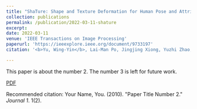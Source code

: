 ```yaml
---
title: "ShaTure: Shape and Texture Deformation for Human Pose and Attribute Transfer"
collection: publications
permalink: /publication/2022-03-11-shature
excerpt: 
date: 2022-03-11
venue: 'IEEE Transactions on Image Processing'
paperurl: 'https://ieeexplore.ieee.org/document/9733197'
citation: '<b>Yu, Wing-Yin</b>, Lai-Man Po, Jingjing Xiong, Yuzhi Zhao, and Pengfei Xian. "ShaTure: Shape and Texture Deformation for Human Pose and Attribute Transfer." <i>IEEE Transactions on Image Processing</i> 2022'

---
```

This paper is about the number 2. The number 3 is left for future work.

[PDF](http://rocketappslab.github.io/files/2022_ShaTure_Shape_and_Texture_Deformation_for_Human_Pose_and_Attribute_Transfer.pdf)

Recommended citation: Your Name, You. (2010). "Paper Title Number 2." <i>Journal 1</i>. 1(2).